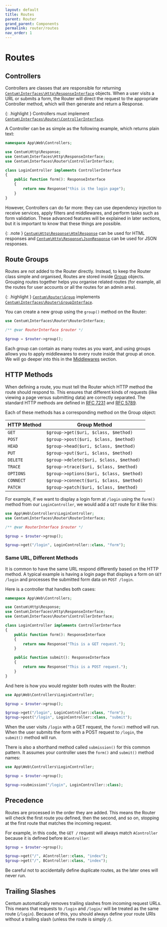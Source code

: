 ```yaml
---
layout: default
title: Routes
parent: Router
grand_parent: Components
permalink: router/routes
nav_order: 1
---
```




# Routes

## Controllers

Controllers are classes that are responsible for returning [`Centum\Interfaces\Http\ResponseInterface`](https://github.com/SidRoberts/centum/blob/main/src/Interfaces/Http/ResponseInterface.php) objects.
When a user visits a URL or submits a form, the Router will direct the request to the appropriate Controller method, which will then generate and return a Response.

{: .highlight }
Controllers must implement [`Centum\Interfaces\Router\ControllerInterface`](https://github.com/SidRoberts/centum/blob/main/src/Interfaces/Router/ControllerInterface.php).

A Controller can be as simple as the following example, which returns plain text:

```php
namespace App\Web\Controllers;

use Centum\Http\Response;
use Centum\Interfaces\Http\ResponseInterface;
use Centum\Interfaces\Router\ControllerInterface;

class LoginController implements ControllerInterface
{
    public function form(): ResponseInterface
    {
        return new Response("this is the login page");
    }
}
```

However, Controllers can do far more: they can use dependency injection to receive services, apply filters and middlewares, and perform tasks such as form validation.
These advanced features will be explained in later sections, but it is important to know that these things are possible.

{: .note }
[`Centum\Http\Response\HtmlResponse`](https://github.com/SidRoberts/centum/blob/main/src/Http/Response/HtmlResponse.php) can be used for HTML responses and [`Centum\Http\Response\JsonResponse`](https://github.com/SidRoberts/centum/blob/main/src/Http/Response/JsonResponse.php) can be used for JSON responses.



## Route Groups

Routes are not added to the Router directly.
Instead, to keep the Router class simple and organised, Routes are stored inside [Group](https://github.com/SidRoberts/centum/blob/main/src/Router/Group.php) objects.
Grouping routes together helps you organise related routes (for example, all the routes for user accounts or all the routes for an admin area).

{: .highlight }
[`Centum\Router\Group`](https://github.com/SidRoberts/centum/blob/main/src/Router/Group.php) implements [`Centum\Interfaces\Router\GroupInterface`](https://github.com/SidRoberts/centum/blob/main/src/Interfaces/Router/GroupInterface.php).

You can create a new group using the `group()` method on the Router:

```php
use Centum\Interfaces\Router\RouterInterface;

/** @var RouterInterface $router */

$group = $router->group();
```

Each group can contain as many routes as you want, and using groups allows you to apply middlewares to every route inside that group at once.
We will go deeper into this in the [Middlewares](middlewares.md) section.



## HTTP Methods

When defining a route, you must tell the Router which HTTP method the route should respond to.
This ensures that different kinds of requests (like viewing a page versus submitting data) are correctly separated.
The standard HTTP methods are defined in [RFC 7231](https://tools.ietf.org/html/rfc7231#section-4) and [RFC 5789](https://tools.ietf.org/html/rfc5789#section-2).

Each of these methods has a corresponding method on the Group object:

| HTTP Method | Group Method                             |
| ----------- | ---------------------------------------- |
| `GET`       | `$group->get($uri, $class, $method)`     |
| `POST`      | `$group->post($uri, $class, $method)`    |
| `HEAD`      | `$group->head($uri, $class, $method)`    |
| `PUT`       | `$group->put($uri, $class, $method)`     |
| `DELETE`    | `$group->delete($uri, $class, $method)`  |
| `TRACE`     | `$group->trace($uri, $class, $method)`   |
| `OPTIONS`   | `$group->options($uri, $class, $method)` |
| `CONNECT`   | `$group->connect($uri, $class, $method)` |
| `PATCH`     | `$group->patch($uri, $class, $method)`   |

For example, if we want to display a login form at `/login` using the `form()` method from our `LoginController`, we would add a `GET` route for it like this:

```php
use App\Web\Controllers\LoginController;
use Centum\Interfaces\Router\RouterInterface;

/** @var RouterInterface $router */

$group = $router->group();

$group->get("/login", LoginController::class, "form");
```

### Same URL, Different Methods

It is common to have the same URL respond differently based on the HTTP method.
A typical example is having a login page that displays a form on `GET /login` and processes the submitted form data on `POST /login`.

Here is a controller that handles both cases:

```php
namespace App\Web\Controllers;

use Centum\Http\Response;
use Centum\Interfaces\Http\ResponseInterface;
use Centum\Interfaces\Router\ControllerInterface;

class LoginController implements ControllerInterface
{
    public function form(): ResponseInterface
    {
        return new Response("This is a GET request.");
    }

    public function submit(): ResponseInterface
    {
        return new Response("This is a POST request.");
    }
}
```

And here is how you would register both routes with the Router:

```php
use App\Web\Controllers\LoginController;

$group = $router->group();

$group->get("/login", LoginController::class, "form");
$group->post("/login", LoginController::class, "submit");
```

When the user visits `/login` with a GET request, the `form()` method will run.
When the user submits the form with a POST request to `/login`, the `submit()` method will run.

There is also a shorthand method called `submission()` for this common pattern.
It assumes your controller uses the `form()` and `submit()` method names:

```php
use App\Web\Controllers\LoginController;

$group = $router->group();

$group->submission("/login", LoginController::class);
```



## Precedence

Routes are processed in the order they are added.
This means the Router will check the first route you defined, then the second, and so on, stopping at the first route that matches the incoming request.

For example, in this code, the `GET /` request will always match `AController` because it is defined before `BController`:

```php
$group = $router->group();

$group->get("/", AController::class, "index");
$group->get("/", BController::class, "index");
```

Be careful not to accidentally define duplicate routes, as the later ones will never run.



## Trailing Slashes

Centum automatically removes trailing slashes from incoming request URLs.
This means that requests to `/login` and `/login/` will be treated as the same route (`/login`).
Because of this, you should always define your route URIs without a trailing slash (unless the route is simply `/`).
